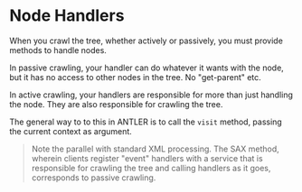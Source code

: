 # Node Handlers

When you crawl the tree, whether actively or passively, you must
provide methods to handle nodes.

In passive crawling, your handler can do whatever it wants with the
node, but it has no access to other nodes in the tree.  No
"get-parent" etc.

In active crawling, your handlers are responsible for more than just
handling the node.  They are also responsible for crawling the tree.

The general way to to this in ANTLER is to call the `visit` method,
passing the current context as argument.

> Note the parallel with standard XML processing.  The SAX method,
> wherein clients register "event" handlers with a service that is
> responsible for crawling the tree and calling handlers as it goes,
> corresponds to passive crawling.  

